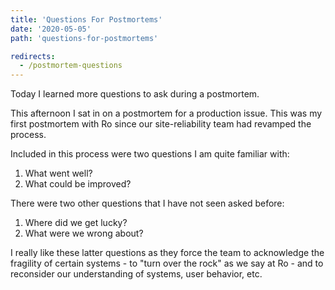 ```yaml
---
title: 'Questions For Postmortems'
date: '2020-05-05'
path: 'questions-for-postmortems'

redirects:
  - /postmortem-questions
---
```


Today I learned more questions to ask during a postmortem.

This afternoon I sat in on a postmortem for a production issue. This was my first postmortem with Ro since our site-reliability team had revamped the process.

Included in this process were two questions I am quite familiar with:

1. What went well?
2. What could be improved?

There were two other questions that I have not seen asked before:

1. Where did we get lucky?
2. What were we wrong about?

I really like these latter questions as they force the team to acknowledge the fragility of certain systems - to "turn over the rock" as we say at Ro - and to reconsider our understanding of systems, user behavior, etc.
